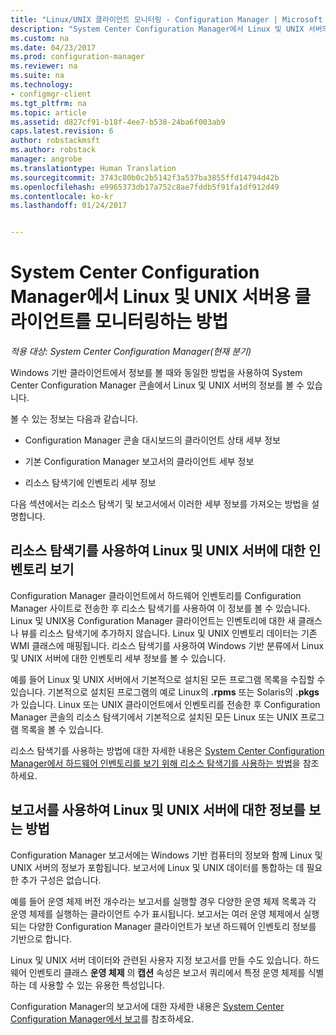 ```yaml
---
title: "Linux/UNIX 클라이언트 모니터링 - Configuration Manager | Microsoft 문서"
description: "System Center Configuration Manager에서 Linux 및 UNIX 서버의 클라이언트 모니터링"
ms.custom: na
ms.date: 04/23/2017
ms.prod: configuration-manager
ms.reviewer: na
ms.suite: na
ms.technology:
- configmgr-client
ms.tgt_pltfrm: na
ms.topic: article
ms.assetid: d827cf91-b18f-4ee7-b538-24ba6f003ab9
caps.latest.revision: 6
author: robstackmsft
ms.author: robstack
manager: angrobe
ms.translationtype: Human Translation
ms.sourcegitcommit: 3743c80b0c2b5142f3a537ba3855ffd14794d42b
ms.openlocfilehash: e9965373db17a752c8ae7fddb5f91fa1df912d49
ms.contentlocale: ko-kr
ms.lasthandoff: 01/24/2017


---
```

# <a name="how-to-monitor-clients-for-linux-and-unix-servers-in-system-center-configuration-manager"></a>System Center Configuration Manager에서 Linux 및 UNIX 서버용 클라이언트를 모니터링하는 방법

*적용 대상: System Center Configuration Manager(현재 분기)*

Windows 기반 클라이언트에서 정보를 볼 때와 동일한 방법을 사용하여 System Center Configuration Manager 콘솔에서 Linux 및 UNIX 서버의 정보를 볼 수 있습니다.  

 볼 수 있는 정보는 다음과 같습니다.  

-   Configuration Manager 콘솔 대시보드의 클라이언트 상태 세부 정보  

-   기본 Configuration Manager 보고서의 클라이언트 세부 정보  

-   리소스 탐색기에 인벤토리 세부 정보  

 다음 섹션에서는 리소스 탐색기 및 보고서에서 이러한 세부 정보를 가져오는 방법을 설명합니다.  

##  <a name="BKMK_UseResourceExpforLnU"></a> 리소스 탐색기를 사용하여 Linux 및 UNIX 서버에 대한 인벤토리 보기  

 Configuration Manager 클라이언트에서 하드웨어 인벤토리를 Configuration Manager 사이트로 전송한 후 리소스 탐색기를 사용하여 이 정보를 볼 수 있습니다. Linux 및 UNIX용 Configuration Manager 클라이언트는 인벤토리에 대한 새 클래스나 뷰를 리소스 탐색기에 추가하지 않습니다. Linux 및 UNIX 인벤토리 데이터는 기존 WMI 클래스에 매핑됩니다. 리소스 탐색기를 사용하여 Windows 기반 분류에서 Linux 및 UNIX 서버에 대한 인벤토리 세부 정보를 볼 수 있습니다.  

 예를 들어 Linux 및 UNIX 서버에서 기본적으로 설치된 모든 프로그램 목록을 수집할 수 있습니다. 기본적으로 설치된 프로그램의 예로 Linux의 **.rpms** 또는 Solaris의 **.pkgs** 가 있습니다. Linux 또는 UNIX 클라이언트에서 인벤토리를 전송한 후 Configuration Manager 콘솔의 리소스 탐색기에서 기본적으로 설치된 모든 Linux 또는 UNIX 프로그램 목록을 볼 수 있습니다.  

 리소스 탐색기를 사용하는 방법에 대한 자세한 내용은 [System Center Configuration Manager에서 하드웨어 인벤토리를 보기 위해 리소스 탐색기를 사용하는 방법](../../../core/clients/manage/inventory/use-resource-explorer-to-view-hardware-inventory.md)을 참조하세요.  

##  <a name="BKMK_UseReportsforLnU"></a> 보고서를 사용하여 Linux 및 UNIX 서버에 대한 정보를 보는 방법  
 Configuration Manager 보고서에는 Windows 기반 컴퓨터의 정보와 함께 Linux 및 UNIX 서버의 정보가 포함됩니다. 보고서에 Linux 및 UNIX 데이터를 통합하는 데 필요한 추가 구성은 없습니다.  

 예를 들어 운영 체제 버전 개수라는 보고서를 실행할 경우 다양한 운영 체제 목록과 각 운영 체제를 실행하는 클라이언트 수가 표시됩니다. 보고서는 여러 운영 체제에서 실행되는 다양한 Configuration Manager 클라이언트가 보낸 하드웨어 인벤토리 정보를 기반으로 합니다.  

 Linux 및 UNIX 서버 데이터와 관련된 사용자 지정 보고서를 만들 수도 있습니다. 하드웨어 인벤토리 클래스 **운영 체제** 의 **캡션** 속성은 보고서 쿼리에서 특정 운영 체제를 식별하는 데 사용할 수 있는 유용한 특성입니다.  

 Configuration Manager의 보고서에 대한 자세한 내용은 [System Center Configuration Manager에서 보고](../../../core/servers/manage/reporting.md)를 참조하세요.  

